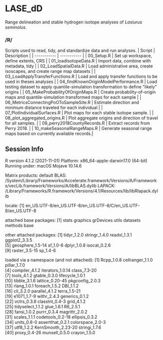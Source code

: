 # LASE_dD
Range delineation and stable hydrogen isotope analyses of <i>Lasiurus seminolus</i>.

### /R/
Scripts used to read, tidy, and standardize data and run analyses.
| Script                                 | Description |
| -----------                            | ----------- |
| 00_Setup.R                             | Set up workspace, define extents, CRS |
| 01_loadIsotopeData.R                   | Import data, combine with metadata, tidy |
| 02_LoadSpatialData.R                   | Load administrative area, create  isoscapes, and create range map datasets |
| 03_LoadApplyTransferFunctions.R        | Load and apply transfer functions to be used in theses analyses |
| 04_findKnownOriginModelPerformance.R   | Load testing dataset to apply quantile-simulation transformation to define "likely" origins |
| 05_MakeProbabilityOfOriginMaps.R       | Create probability-of-origin maps and quantile-simulation transformed maps for each sample |
| 06_MetricsConnectingPoOToSampleSite.R  | Estimate direction and minimum distance traveled for each individual |
| 07_PlotIndividualSurfaces.R            | Plot maps for each stable isotope sample. |
| 08_plot_aggregated_origins.R           | Plot aggregate origins and direction of travel for all samples. |
| 09_perry2018CountyRecords.R            | Extract records from Perry 2018. |
| 10_makeSeasonalRangeMaps.R             | Generate seasonal range maps based on currently available records.| 

## Session Info

R version 4.1.2 (2021-11-01)
Platform: x86_64-apple-darwin17.0 (64-bit)
Running under: macOS Mojave 10.14.6

Matrix products: default
BLAS:   /System/Library/Frameworks/Accelerate.framework/Versions/A/Frameworks/vecLib.framework/Versions/A/libBLAS.dylib
LAPACK: /Library/Frameworks/R.framework/Versions/4.1/Resources/lib/libRlapack.dylib

locale:
[1] en_US.UTF-8/en_US.UTF-8/en_US.UTF-8/C/en_US.UTF-8/en_US.UTF-8

attached base packages:
[1] stats     graphics  grDevices utils     datasets  methods   base     

other attached packages:
 [1] tidyr_1.2.0      stringr_1.4.0    readxl_1.3.1     ggplot2_3.3.5   
 [5] geosphere_1.5-14 sf_1.0-6         dplyr_1.0.8      isocat_0.2.6    
 [9] raster_3.5-15    sp_1.4-6        

loaded via a namespace (and not attached):
 [1] Rcpp_1.0.8         cellranger_1.1.0   pillar_1.7.0      
 [4] compiler_4.1.2     iterators_1.0.14   class_7.3-20      
 [7] tools_4.1.2        gtable_0.3.0       lifecycle_1.0.1   
[10] tibble_3.1.6       lattice_0.20-45    pkgconfig_2.0.3   
[13] rlang_1.0.1        foreach_1.5.2      DBI_1.1.2         
[16] cli_3.2.0          parallel_4.1.2     terra_1.5-21      
[19] e1071_1.7-9        withr_2.4.3        generics_0.1.2    
[22] vctrs_0.3.8        classInt_0.4-3     grid_4.1.2        
[25] tidyselect_1.1.2   glue_1.6.1         R6_2.5.1          
[28] fansi_1.0.2        purrr_0.3.4        magrittr_2.0.2    
[31] scales_1.1.1       codetools_0.2-18   ellipsis_0.3.2    
[34] units_0.8-0        assertthat_0.2.1   colorspace_2.0-3  
[37] utf8_1.2.2         KernSmooth_2.23-20 stringi_1.7.6     
[40] proxy_0.4-26       munsell_0.5.0      crayon_1.5.0   
